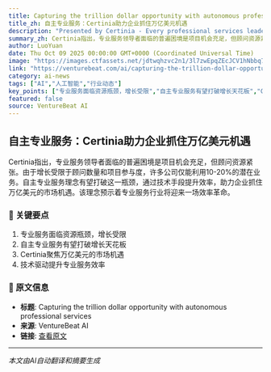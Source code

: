 ```yaml
---
title: Capturing the trillion dollar opportunity with autonomous professional services
title_zh: 自主专业服务：Certinia助力企业抓住万亿美元机遇
description: "Presented by Certinia - Every professional services leader knows the feeling: a pipeline full of promising deals, but a bench that's already stretched thin."
summary_zh: Certinia指出，专业服务领导者面临的普遍困境是项目机会充足，但顾问资源紧张。由于增长受限于顾问数量和项目参与度，许多公司仅能利用10-20%的潜在业务。自主专业服务理念有望打破这一瓶颈，通过技术手段提升效率，助力企业抓住万亿美元的市场机遇。该理念预示着专业服务行业将迎来一场效率革命。
author: LuoYuan
date: Thu Oct 09 2025 00:00:00 GMT+0000 (Coordinated Universal Time)
image: "https://images.ctfassets.net/jdtwqhzvc2n1/3l7zwEpqZEcJCV1hNbbq7A/028b5862a4a109db343a3b2495cc020a/AdobeStock_69357066.jpeg"
link: "https://venturebeat.com/ai/capturing-the-trillion-dollar-opportunity-with-autonomous-professional"
category: ai-news
tags: ["AI","人工智能","行业动态"]
key_points: ["专业服务面临资源瓶颈，增长受限","自主专业服务有望打破增长天花板","Certinia聚焦万亿美元的市场机遇","技术驱动提升专业服务效率"]
featured: false
source: VentureBeat AI
---
```


## 自主专业服务：Certinia助力企业抓住万亿美元机遇

Certinia指出，专业服务领导者面临的普遍困境是项目机会充足，但顾问资源紧张。由于增长受限于顾问数量和项目参与度，许多公司仅能利用10-20%的潜在业务。自主专业服务理念有望打破这一瓶颈，通过技术手段提升效率，助力企业抓住万亿美元的市场机遇。该理念预示着专业服务行业将迎来一场效率革命。

### 🔑 关键要点
1. 专业服务面临资源瓶颈，增长受限
2. 自主专业服务有望打破增长天花板
3. Certinia聚焦万亿美元的市场机遇
4. 技术驱动提升专业服务效率


### 📰 原文信息
- **标题**: Capturing the trillion dollar opportunity with autonomous professional services
- **来源**: VentureBeat AI
- **链接**: [查看原文](https://venturebeat.com/ai/capturing-the-trillion-dollar-opportunity-with-autonomous-professional)

---
*本文由AI自动翻译和摘要生成*
